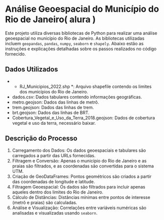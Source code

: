 # Análise Geoespacial do Município do Rio de Janeiro( alura )

Este projeto utiliza diversas bibliotecas de Python para realizar uma análise geoespacial no município do Rio de Janeiro. As bibliotecas utilizadas incluem `geopandas`, `pandas`, `numpy`, `seaborn` e `shapely`. Abaixo estão as instruções e explicações detalhadas sobre os passos realizados no código fornecido.

## Dados Utilizados
- * RJ_Municipios_2022.shp *: Arquivo shapefile contendo os limites dos municípios do Rio de Janeiro.
- dados.csv: Dados tabulares contendo informações geográficas.
- metro.geojson: Dados das linhas de metrô.
- trem.geojson: Dados das linhas de trem.
- brt.geojson: Dados das linhas de BRT.
- Cobertura_Vegetal_e_Uso_da_Terra_2018.geojson: Dados de cobertura vegetal e uso da terra, necessário baixar.

## Descrição do Processo
1. Carregamento dos Dados: Os dados geoespaciais e tabulares são carregados a partir das URLs fornecidas.
2. Filtragem e Conversão: Apenas o município do Rio de Janeiro e as praias são filtrados, e as coordenadas são convertidas para o sistema UTM.
3. Criação de GeoDataFrames: Pontos geométricos são criados a partir das coordenadas de longitude e latitude.
4. Filtragem Geoespacial: Os dados são filtrados para incluir apenas aqueles dentro dos limites do Rio de Janeiro.
5. Cálculo de Distâncias: Distâncias mínimas entre pontos de interesse (metrô e praias) são calculadas.
6. Análise e Visualização: Correlações entre variáveis numéricas são analisadas e visualizadas usando `seaborn`.